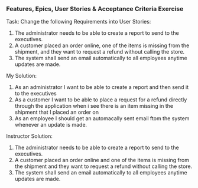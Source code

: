 ### Features, Epics, User Stories & Acceptance Criteria Exercise

Task:
Change the following Requirements into User Stories:

1. The administrator needs to be able to create a report to send to the executives.
2. A customer placed an order online, one of the items is missing from the shipment, and they want to request a refund without calling the store.
3. The system shall send an email automatically to all employees anytime updates are made.

My Solution: 
1. As an administrator I want to be able to create a report and then send it to the executives
2. As a customer I want to be able to place a request for a refund directly through the application when i see there is an item missing in the shipment that I placed an order on
3. As an employee I should get an automacally sent email ftom the system whenever an update is made.

Instructor Solution:
1. The administrator needs to be able to create a report to send to the executives.
2. A customer placed an order online and one of the items is missing from the shipment and they want to request a refund without calling the store.
3. The system shall send an email automatically to all employees anytime updates are made.
   
